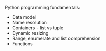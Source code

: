 Python programming fundamentals:
<ul>
  <li>Data model</li>
  <li>Name resolution</li>
  <li>Containers - list vs tuple</li>
  <li>Dynamic resizing</li>
  <li>Range, enumerate and list comprehension</li>
  <li>Functions</li>
</ul>
